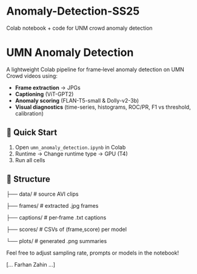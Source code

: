 # Anomaly-Detection-SS25

Colab notebook + code for UNM crowd anomaly detection

# UMN Anomaly Detection

A lightweight Colab pipeline for frame‐level anomaly detection on UMN Crowd videos using:

- **Frame extraction** → JPGs
- **Captioning** (ViT-GPT2)
- **Anomaly scoring** (FLAN-T5-small & Dolly-v2-3b)
- **Visual diagnostics** (time-series, histograms, ROC/PR, F1 vs threshold, calibration)

## 🚀 Quick Start

1. Open `umn_anomaly_detection.ipynb` in Colab
2. Runtime → Change runtime type → GPU (T4)
3. Run all cells

## 📁 Structure

├── data/ # source AVI clips

├── frames/ # extracted .jpg frames

├── captions/ # per‐frame .txt captions

├── scores/ # CSVs of (frame,score) per model

└── plots/ # generated .png summaries

Feel free to adjust sampling rate, prompts or models in the notebook!

[... Farhan Zahin ...]
